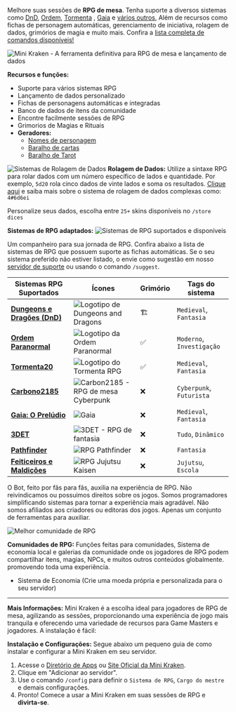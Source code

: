 Melhore suas sessões de **RPG de mesa**. Tenha suporte a diversos sistemas como [DnD](https://rpg.arkanus.app/pt/systems/dnd), [Ordem](https://rpg.arkanus.app/pt/systems/ordem), [Tormenta](https://rpg.arkanus.app/pt/systems/tormenta) , [Gaia](https://rpg.arkanus.app/pt/systems/gaia) e [vários outros](https://rpg.arkanus.app/pt/), Além de recursos como fichas de personagem automáticas, gerenciamento de iniciativa, rolagem de dados, grimórios de magia e muito mais. Confira a [lista completa de comandos disponíveis!](https://rpg.arkanus.app/pt/commands)

![Mini Kraken - A ferramenta definitiva para RPG de mesa e lançamento de dados](https://images-ext-1.discordapp.net/external/nWs2dm_tM7D91k0-M3vGezYRHXKl4sGWJ7Dur29Q2K0/https/images-ext-1.discordapp.net/external/rL31WvaDS0VgqaRADQoAcdTmPbik9AtgxIiBHUD45FU/https/images-ext-1.discordapp.net/external/VN2Or2kGsXLkYAdF1ScHKd_NXaVcDo7lOalr-EET3UE/https/apis.arkanus.app/img/app/en/FortunaBanner.webp)


**Recursos e funções:**

- Suporte para vários sistemas RPG
- Lançamento de dados personalizado
- Fichas de personagens automáticas e integradas
- Banco de dados de itens da comunidade
- Encontre facilmente sessões de RPG
- Grimorios de Magias e Rituais
- **Geradores:**
  - [Nomes de personagem](https://rpg.arkanus.app/pt/tools/names)
  - [Baralho de cartas](https://rpg.arkanus.app/pt/tools/poker)
  - [Baralho de Tarot](https://rpg.arkanus.app/pt/tools/tarot)


![Sistemas de Rolagem de Dados](https://rpg.arkanus.app/static/img/util/bot/pt/dice.webp)
**Rolagem de Dados:**
Utilize a sintaxe RPG para rolar dados com um número específico de lados e quantidade. Por exemplo, `5d20` rola cinco dados de vinte lados e soma os resultados. 
[Clique aqui](https://rpg.arkanus.app/pt/dices) e saiba mais sobre o sistema de rolagem de dados complexas como: `4#6d6ei`

Personalize seus dados, escolha entre `25+` skins disponíveis no `/store dices`


**Sistemas de RPG adaptados:**
![Sistemas de RPG suportados e disponíveis](https://images-ext-1.discordapp.net/external/HFw_yU4a81Mwd19tkkmNDLSgCAl3N58IhoLRqmcLLfk/https/images-ext-1.discordapp.net/external/Q1IUa12MS8GkrsxTHuvKYPImt36ovuuscoSYRPfIT0I/https/images-ext-1.discordapp.net/external/3TmgPkWXiSAxYXZOjlK77E_UC31Qv3oDKG39Bz-LOJ4/https/apis.arkanus.app/img/app/pt/Systems.webp)

Um companheiro para sua jornada de RPG. Confira abaixo a lista de sistemas de RPG que possuem suporte as fichas automáticas. Se o seu sistema preferido não estiver listado, o envie como sugestão em nosso  [servidor de suporte](https://discord.com/invite/Nm3CypkQaq) ou usando o comando `/suggest`.

| Sistemas RPG Suportados | Ícones | Grimório | Tags do sistema |
| ------------------------- | -------------------------------------------------- | -------- | ------------------- |
| **[Dungeons e Dragões (DnD)](https://rpg.arkanus.app/pt/systems/dnd)** | ![Logotipo de Dungeons and Dragons](https://rpg.arkanus.app/static/img/util/bot/icons/DnD.webp) | 🏗️ | `Medieval`, `Fantasia` |
| **[Ordem Paranormal ](https://rpg.arkanus.app/pt/systems/ordem)**| ![Logotipo da Ordem Paranormal](https://rpg.arkanus.app/static/img/util/bot/icons/Ordem.webp) | ✅ | `Moderno`, `Investigação` |
| **[Tormenta20](https://rpg.arkanus.app/pt/systems/tormenta)** | ![Logotipo do Tormenta RPG](https://rpg.arkanus.app/static/img/util/bot/icons/T20.webp) | ✅ | `Medieval`, `Fantasia` |
| **[Carbono2185](https://rpg.arkanus.app/pt/systems/carbon)** | ![Carbon2185 - RPG de mesa Cyberpunk](https://rpg.arkanus.app/static/img/util/bot/icons/Carbon.webp) | ❌ | `Cyberpunk`, `Futurista` |
| **[Gaia: O Prelúdio](https://rpg.arkanus.app/pt/systems/gaia)** | ![Gaia](https://rpg.arkanus.app/static/img/util/bot/icons/Gaia.webp) | ❌ | `Medieval`, `Fantasia` |
| **[3DET](https://rpg.arkanus.app/pt/systems/3det)** | ![3DET - RPG de fantasia](https://rpg.arkanus.app/static/img/util/bot/icons/3DET.webp) | ❌ | `Tudo`, `Dinâmico` |
| **[Pathfinder](https://rpg.arkanus.app/pt/systems/pathfinder)** | ![RPG Pathfinder](https://rpg.arkanus.app/static/img/util/bot/icons/Pathfinder.webp) | ❌ | `Fantasia` |
| **[Feiticeiros e Maldições](https://rpg.arkanus.app/pt/systems/feiticeiros)** | ![RPG Jujutsu Kaisen](https://images-ext-1.discordapp.net/external/-Kmui1uy4_j_WtMJOEvh2RdW_QG6B3TZfuFkaOZOiH0/https/images-ext-1.discordapp.net/external/ssx0GzXtCRa_08w84cW_4FvLhqAjYLHcEwYGmsI9WKY/https/images-ext-1.discordapp.net/external/jg-xnlnUTBO5QyZ7nz3_ULj-_ZbX5S3UIJQHDQI4Pcc/https/apis.arkanus.app/img/app/icons/Pathfinder.webp) | ❌ | `Jujutsu`, `Escola` |

O Bot, feito por fãs para fãs, auxilia na experiência de RPG. Não reivindicamos ou possuimos direitos sobre os jogos. Somos programadores simplificando sistemas para tornar a experiência mais agradável. Não somos afiliados aos criadores ou editoras dos jogos. Apenas um conjunto de ferramentas para auxiliar.


![Melhor comunidade de RPG](https://images-ext-1.discordapp.net/external/eng56ZoBMa4dPCyD8bf6gZp-5-p1jIIsl6GVvT9W6XI/https/images-ext-1.discordapp.net/external/b8OhbYM1QflZO_TqsZTCXT4Dwq5MrTbF89kLqLpz2eM/https/images-ext-1.discordapp.net/external/T-m9TZ1u-74w-Bj_qAG-czLvaCLA7ACHcqzulxDUysw/https/apis.arkanus.app/img/app/pt/Comunity.webp)

**Comunidades de RPG:**
Funções feitas para comunidades, Sistema de economia local e galerias da comunidade onde os jogadores de RPG podem compartilhar itens, magias, NPCs, e muitos outros conteúdos globalmente. promovendo toda uma experiência. 

- Sistema de Economia (Crie uma moeda própria e personalizada para o seu servidor)

---

**Mais Informações:**
Mini Kraken é a escolha ideal para jogadores de RPG de mesa, agilizando as sessões, proporcionando uma experiência de jogo mais tranquila e oferecendo uma variedade de recursos para Game Masters e jogadores. A instalação é fácil:

**Instalação e Configurações:**
Segue abaixo um pequeno guia de como instalar e configurar a Mini Kraken em seu servidor.

1. Acesse o [Diretório de Apps](https://discord.com/application-directory/899421595125288961) ou [Site Oficial da Mini Kraken](https://rpg.arkanus.app).
2. Clique em "Adicionar ao servidor".
3. Use o comando `/config` para definir o `Sistema de RPG`, `Cargo do mestre` e demais configurações.
4. Pronto! Comece a usar a Mini Kraken em suas sessões de RPG e **divirta-se**.